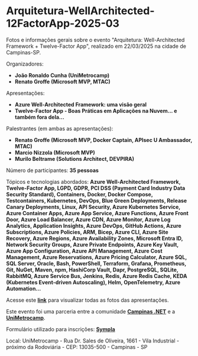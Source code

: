 # Arquitetura-WellArchitected-12FactorApp-2025-03
Fotos e informações gerais sobre o evento "Arquitetura: Well-Architected Framework + Twelve-Factor App", realizado em 22/03/2025 na cidade de Campinas-SP.

Organizadores:
- **João Ronaldo Cunha (UniMetrocamp)**
- **Renato Groffe (Microsoft MVP, MTAC)**

Apresentações:
- **Azure Well-Architected Framework: uma visão geral**
- **Twelve-Factor App - Boas Práticas em Aplicações na Nuvem... e também fora dela...**

Palestrantes (em ambas as apresentações):
- **Renato Groffe (Microsoft MVP, Docker Captain, APIsec U Ambassador, MTAC)**
- **Marcio Nizzola (Microsoft MVP)**
- **Murilo Beltrame (Solutions Architect, DEVPIRA)**

Número de participantes: **35 pessoas**

Tópicos e tecnologias abordados: **Azure Well-Architected Framework, Twelve-Factor App, LGPD, GDPR, PCI DSS (Payment Card Industry Data Security Standard), Containers, Docker, Docker Compose, Testcontainers, Kubernetes, DevOps, Blue Green Deployments, Release Canary Deployments, Linux, API Security, Azure Kubernetes Service, Azure Container Apps, Azure App Service, Azure Functions, Azure Front Door, Azure Load Balancer, Azure CDN, Azure Monitor, Azure Log Analytics, Application Insights, Azure DevOps, GitHub Actions, Azure Subscriptions, Azure Policies, ARM, Bicep, Azure CLI, Azure Site Recovery, Azure Regions, Azure Availability Zones, Microsoft Entra ID, Network Security Groups, Azure Private Endpoints, Azure Key Vault, Azure App Configuration, Azure API Management, Azure Cost Management, Azure Reservations, Azure Pricing Calculator, Azure SQL, SQL Server, Oracle, Bash, PowerShell, Terraform, Grafana, Prometheus, Git, NuGet, Maven, npm, HashiCorp Vault, Dapr, PostgreSQL, SQLite, RabbitMQ, Azure Service Bus, Jenkins, Redis, Azure Redis Cache, KEDA (Kubernetes Event-driven Autoscaling), Helm, OpenTelemetry, Azure Automation...**

Acesse este [**link**](/img/) para visualizar todas as fotos das apresentações.

Este evento foi uma parceria entre a comunidade [**Campinas .NET**](https://www.meetup.com/campinasdotnet/) e a [**UniMetrocamp**](https://www.wyden.com.br/unidades/unimetrocamp).

Formulário utilizado para inscrições: [**Sympla**](https://www.sympla.com.br/evento/arquitetura-well-architected-framework-twelve-factor-app-gratuito-e-presencial-campinas-sp/2870786)

Local: UniMetrocamp - Rua Dr. Sales de Oliveira, 1661 - Vila Industrial - próximo da Rodoviária - CEP: 13035-500 - Campinas - SP

